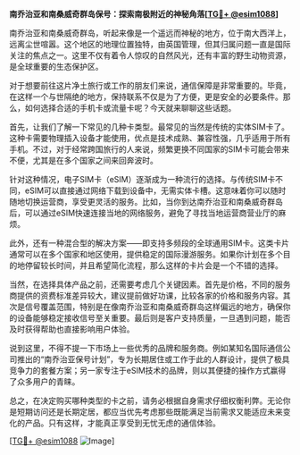 **南乔治亚和南桑威奇群岛保号：探索南极附近的神秘角落[[TG💪+ @esim1088](https://t.me/s/esim1088)]**

南乔治亚和南桑威奇群岛，听起来像是一个遥远而神秘的地方，位于南大西洋上，远离尘世喧嚣。这个地区的地理位置独特，由英国管理，但其归属问题一直是国际关注的焦点之一。这里不仅有着令人惊叹的自然风光，还有丰富的野生动物资源，是全球重要的生态保护区。

对于想要前往这片净土旅行或工作的朋友们来说，通信保障是非常重要的。毕竟，在这样一个与世隔绝的地方，保持联系不仅是为了方便，更是安全的必要条件。那么，如何选择合适的手机卡或流量卡呢？今天就来聊聊这些话题。

首先，让我们了解一下常见的几种卡类型。最常见的当然是传统的实体SIM卡了。这种卡需要物理插入设备才能使用，优点是技术成熟、兼容性强，几乎适用于所有手机。不过，对于经常跨国旅行的人来说，频繁更换不同国家的SIM卡可能会带来不便，尤其是在多个国家之间来回奔波时。

针对这种情况，电子SIM卡（eSIM）逐渐成为一种流行的选择。与传统SIM卡不同，eSIM可以直接通过网络下载到设备中，无需实体卡槽。这意味着你可以随时随地切换运营商，享受更灵活的服务。比如，当你到达南乔治亚和南桑威奇群岛后，可以通过eSIM快速连接当地的网络服务，避免了寻找当地运营商营业厅的麻烦。

此外，还有一种混合型的解决方案——即支持多频段的全球通用SIM卡。这类卡片通常可以在多个国家和地区使用，提供稳定的国际漫游服务。如果你计划在多个目的地停留较长时间，并且希望简化流程，那么这样的卡片会是一个不错的选择。

当然，在选择具体产品之前，还需要考虑几个关键因素。首先是价格，不同的服务商提供的资费标准差异较大，建议提前做好功课，比较各家的价格和服务内容。其次是信号覆盖范围，特别是在像南乔治亚和南桑威奇群岛这样偏远的地方，确保你的设备能够稳定接收信号至关重要。最后则是客户支持质量，一旦遇到问题，能否及时获得帮助也直接影响用户体验。

说到这里，不得不提一下市场上一些优秀的品牌和服务商。例如某知名国际通信公司推出的“南乔治亚保号计划”，专为长期居住或工作于此的人群设计，提供了极具竞争力的套餐方案；另一家专注于eSIM技术的品牌，则以其便捷的操作方式赢得了众多用户的青睐。

总之，在决定购买哪种类型的卡之前，请务必根据自身需求仔细权衡利弊。无论你是短期访问还是长期定居，都应当优先考虑那些既能满足当前需求又能适应未来变化的产品。只有这样，才能真正享受到无忧无虑的通信体验。

[[TG💪+ @esim1088](https://t.me/s/esim1088) ![Image](https://i.postimg.cc/4NQfJmqS/Snipaste-2025-05-13-00-14-12.png)]